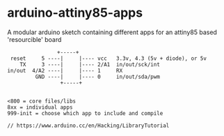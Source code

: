 # arduino-attiny85-apps
A modular arduino sketch containing different apps for an attiny85 based 'resourcible' board

```
                +-----+
 reset     5 ----|     |---- vcc   3.3v, 4.3 (5v + diode), or 5v
    TX     3 ----|     |---- 2/A1  in/out/sck/int
in/out  4/A2 ----|     |---- 1     RX
         GND ----|     |---- 0     in/out/sda/pwm
                 +-----+


<800 = core files/libs
8xx = individual apps
999-init = choose which app to include and compile

// https://www.arduino.cc/en/Hacking/LibraryTutorial
```
